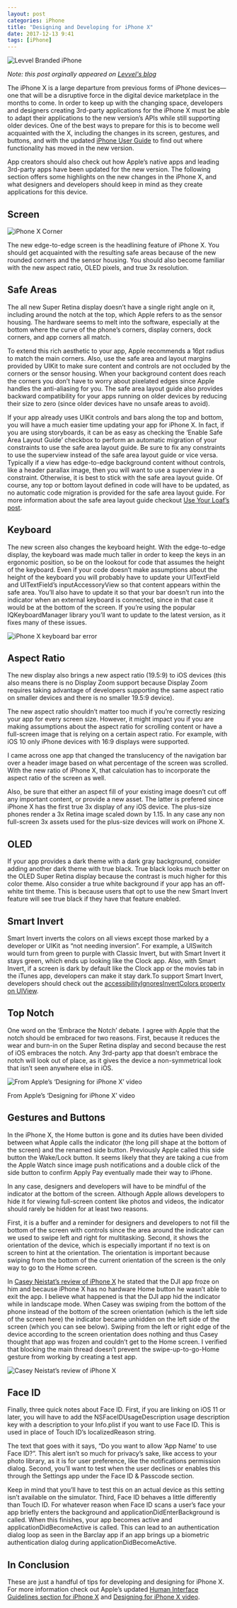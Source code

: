 ```yaml
---
layout: post
categories: iPhone
title: "Designing and Developing for iPhone X"
date: 2017-12-13 9:41
tags: [iPhone] 
---
```


![Levvel Branded iPhone](https://cdn.levvel.io/blog_content/Designing%20and%20Developing%20for%20iPhone%20X/Designing%20and%20Developing%20for%20iPhone%20X-c5SzfSJ4vf4uNKJjvDl2mhyK1fMlYpKu.jpeg)

_Note: this post orginally appeared on [Levvel's blog](https://www.levvel.io/our-ideas/Designing-and-Developing-for-iPhone-X)_

The iPhone X is a large departure from previous forms of iPhone devices—one that will be a disruptive force in the digital device marketplace in the months to come\. In order to keep up with the changing space, developers and designers creating 3rd\-party applications for the iPhone X must be able to adapt their applications to the new version’s APIs while still supporting older devices\. One of the best ways to prepare for this is to become well acquainted with the X, including the changes in its screen, gestures, and buttons, and with the updated [iPhone User Guide](http://help.apple.com/iphone/11/#/) to find out where functionality has moved in the new version\. 

App creators should also check out how Apple’s native apps and leading 3rd\-party apps have been updated for the new version\. The following section offers some highlights on the new changes in the iPhone X, and what designers and developers should keep in mind as they create applications for this device\.

## Screen

![iPhone X Corner](https://cdn.levvel.io/blog_content/Designing%20and%20Developing%20for%20iPhone%20X/Designing%20and%20Developing%20for%20iPhone%20X-tTBb1vc4Zb7aBaOrm8ZmdBwZkgCcxHRo.png)

The new edge\-to\-edge screen is the headlining feature of iPhone X\. You should get acquainted with the resulting safe areas because of the new rounded corners and the sensor housing\. You should also become familiar with the new aspect ratio, OLED pixels, and true 3x resolution\.

## Safe Areas

The all new Super Retina display doesn’t have a single right angle on it, including around the notch at the top, which Apple refers to as the sensor housing\. The hardware seems to melt into the software, especially at the bottom where the curve of the phone’s corners, display corners, dock corners, and app corners all match\.

To extend this rich aesthetic to your app, Apple recommends a 16pt radius to match the main corners\. Also, use the safe area and layout margins provided by UIKit to make sure content and controls are not occluded by the corners or the sensor housing\. When your background content does reach the corners you don’t have to worry about pixelated edges since Apple handles the anti\-aliasing for you\. The safe area layout guide also provides backward compatibility for your apps running on older devices by reducing their size to zero \(since older devices have no unsafe areas to avoid\)\. 

If your app already uses UIKit controls and bars along the top and bottom, you will have a much easier time updating your app for iPhone X\. In fact, if you are using storyboards, it can be as easy as checking the ‘Enable Safe Area Layout Guide’ checkbox to perform an automatic migration of your constraints to use the safe area layout guide\. Be sure to fix any constraints to use the superview instead of the safe area layout guide or vice versa\. Typically if a view has edge\-to\-edge background content without controls, like a header parallax image, then you will want to use a superview in a constraint\. Otherwise, it is best to stick with the safe area layout guide\. Of course, any top or bottom layout defined in code will have to be updated, as no automatic code migration is provided for the safe area layout guide\. For more information about the safe area layout guide checkout [Use Your Loaf’s post](https://useyourloaf.com/blog/safe-area-layout-guide/)\.

## Keyboard

The new screen also changes the keyboard height\. With the edge\-to\-edge display, the keyboard was made much taller in order to keep the keys in an ergonomic position, so be on the lookout for code that assumes the height of the keyboard\. Even if your code doesn’t make assumptions about the height of the keyboard you will probably have to update your UITextField and UITextField’s inputAccessoryView so that content appears within the safe area\. You’ll also have to update it so that your bar doesn’t run into the indicator when an external keyboard is connected, since in that case it would be at the bottom of the screen\. If you’re using the popular IQKeyboardManager library you’ll want to update to the latest version, as it fixes many of these issues\.

![iPhone X keyboard bar error](https://cdn.levvel.io/blog_content/Designing%20and%20Developing%20for%20iPhone%20X/Designing%20and%20Developing%20for%20iPhone%20X-ueHdDpIkfUf1rAdOpYgLYDAHgJQppYjC.png)

## Aspect Ratio

The new display also brings a new aspect ratio \(19\.5:9\) to iOS devices \(this also means there is no Display Zoom support because Display Zoom requires taking advantage of developers supporting the same aspect ratio on smaller devices and there is no smaller 19\.5:9 device\)\. 

The new aspect ratio shouldn’t matter too much if you’re correctly resizing your app for every screen size\. However, it might impact you if you are making assumptions about the aspect ratio for scrolling content or have a full\-screen image that is relying on a certain aspect ratio\. For example, with iOS 10 only iPhone devices with 16:9 displays were supported\. 

I came across one app that changed the translucency of the navigation bar over a header image based on what percentage of the screen was scrolled\. With the new ratio of iPhone X, that calculation has to incorporate the aspect ratio of the screen as well\.

Also, be sure that either an aspect fill of your existing image doesn’t cut off any important content, or provide a new asset\. The latter is prefered since iPhone X has the first true 3x display of any iOS device\. The plus\-size phones render a 3x Retina image scaled down by 1\.15\. In any case any non full\-screen 3x assets used for the plus\-size devices will work on iPhone X\.

## OLED

If your app provides a dark theme with a dark gray background, consider adding another dark theme with true black\. True black looks much better on the OLED Super Retina display because the contrast is much higher for this color theme\. Also consider a true white background if your app has an off\-white tint theme\. This is because users that opt to use the new Smart Invert feature will see true black if they have that feature enabled\.

## Smart Invert

Smart Invert inverts the colors on all views except those marked by a developer or UIKit as “not needing inversion”\. For example, a UISwitch would turn from green to purple with Classic Invert, but with Smart Invert it stays green, which ends up looking like the Clock app\. Also, with Smart Invert, if a screen is dark by default like the Clock app or the movies tab in the iTunes app, developers can make it stay dark\.To support Smart Invert, developers should check out the [accessibilityIgnoresInvertColors property on UIView](https://developer.apple.com/documentation/uikit/uiview/2865843-accessibilityignoresinvertcolors)\.

## Top Notch

One word on the ‘Embrace the Notch’ debate\. I agree with Apple that the notch should be embraced for two reasons\. First, because it reduces the wear and burn\-in on the Super Retina display and second because the rest of iOS embraces the notch\. Any 3rd\-party app that doesn’t embrace the notch will look out of place, as it gives the device a non\-symmetrical look that isn’t seen anywhere else in iOS\.

![From Apple’s ‘Designing for iPhone X’ video](https://cdn.levvel.io/blog_content/Designing%20and%20Developing%20for%20iPhone%20X/Designing%20and%20Developing%20for%20iPhone%20X-eoU4aDJEhXNYf3JO9Y9D5EbU34HW73pX.jpeg)

From Apple’s ‘Designing for iPhone X’ video

## Gestures and Buttons

In the iPhone X, the Home button is gone and its duties have been divided between what Apple calls the indicator \(the long pill shape at the bottom of the screen\) and the renamed side button\. Previously Apple called this side button the Wake/Lock button\. It seems likely that they are taking a cue from the Apple Watch since image push notifications and a double click of the side button to confirm Apply Pay eventually made their way to iPhone\.

In any case, designers and developers will have to be mindful of the indicator at the bottom of the screen\. Although Apple allows developers to hide it for viewing full\-screen content like photos and videos, the indicator should rarely be hidden for at least two reasons\. 

First, it is a buffer and a reminder for designers and developers to not fill the bottom of the screen with controls since the area around the indicator can we used to swipe left and right for multitasking\. Second, it shows the orientation of the device, which is especially important if no text is on screen to hint at the orientation\. The orientation is important because swiping from the bottom of the current orientation of the screen is the only way to go to the Home screen\. 

In [Casey Neistat’s review of iPhone X](https://youtu.be/-7dTzc8kTOY?t=2m21s) he stated that the DJI app froze on him and because iPhone X has no hardware Home button he wasn’t able to exit the app\. I believe what happened is that the DJI app hid the indicator while in landscape mode\. When Casey was swiping from the bottom of the phone instead of the bottom of the screen orientation \(which is the left side of the screen here\) the indicator became unhidden on the left side of the screen \(which you can see below\)\. Swiping from the left or right edge of the device according to the screen orientation does nothing and thus Casey thought that app was frozen and couldn’t get to the Home screen\. I verified that blocking the main thread doesn’t prevent the swipe\-up\-to\-go\-Home gesture from working by creating a test app\.

![Casey Neistat’s review of iPhone X](https://cdn.levvel.io/blog_content/Designing%20and%20Developing%20for%20iPhone%20X/Designing%20and%20Developing%20for%20iPhone%20X-jLEBAmtSSLZ7uBcYwpbskg2vkO0cVK7i.png)

## Face ID

Finally, three quick notes about Face ID\. First, if you are linking on iOS 11 or later, you will have to add the NSFaceIDUsageDescription usage description key with a description to your Info\.plist if you want to use Face ID\. This is used in place of Touch ID’s localizedReason string\. 

The text that goes with it says, “Do you want to allow ‘App Name’ to use Face ID?”\. This alert isn’t so much for privacy’s sake, like access to your photo library, as it is for user preference, like the notifications permission dialog\. Second, you’ll want to test when the user declines or enables this through the Settings app under the Face ID & Passcode section\. 

Keep in mind that you’ll have to test this on an actual device as this setting isn’t available on the simulator\. Third, Face ID behaves a little differently than Touch ID\. For whatever reason when Face ID scans a user’s face your app briefly enters the background and applicationDidEnterBackground is called\. When this finishes, your app becomes active and applicationDidBecomeActive is called\. This can lead to an authentication dialog loop as seen in the Barclay app if an app brings up a biometric authentication dialog during applicationDidBecomeActive\.

## In Conclusion

These are just a handful of tips for developing and designing for iPhone X\. For more information check out Apple’s updated [Human Interface Guidelines section for iPhone X](https://developer.apple.com/ios/human-interface-guidelines/overview/iphone-x/) and [Designing for iPhone X video](https://developer.apple.com/videos/play/fall2017/801/).


